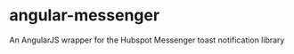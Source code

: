 angular-messenger
=================

An AngularJS wrapper for the Hubspot Messenger toast notification library
